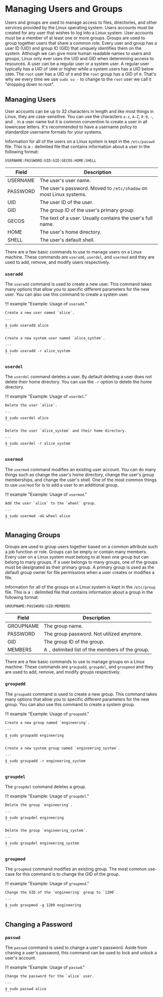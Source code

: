 # Managing Users and Groups

Users and groups are used to manage access to files, directories, and other services provided by the Linux operating system. Users accounts must be created for any user that wishes to log into a Linux system. User accounts must be a member of at least one or more groups. Groups are used to group together users that share a common role. Every user and group has a user ID (UID) and group ID (GID) that uniquely identifies them on the system. Although we can give more human readable names to users and groups, Linux only ever uses the UID and GID when determining access to resources. A user can be a regular user or a system user. A regular user typically has a UID of `1000` or higher while a system users has a UID below `1000`. The `root` user has a UID of `0` and the `root` group has a GID of `0`. That's why we every time we use `sudo su -` to change to the `root` user we call it "dropping down to root". 

## Managing Users

User accounts can be up to 32 characters in length and like most things in Linux, they are case-sensitive. You can use the characters `a-z`, `A-Z`, `0-9`, `-`, and `_` in a user name but it is common convention to create a user in all lowercase letters. It's recommended to have a username policy to standardize username formats for your systems.

Information for all of the users on a Linux system is kept in the `/etc/passwd` file. This is a `:` delimited file that contains information about a user in the following format:

```
USERNAME:PASSWORD:UID:GID:GECOS:HOME:SHELL
```

| Field    | Description                                                        |
| -------- | ------------------------------------------------------------------ |
| USERNAME | The user's user name.                                              |
| PASSWORD | The user's password. Moved to `/etc/shadow` on most Linux systems. |
| UID      | The user ID of the user.                                           |
| GID      | The group ID of the user's primary group.                          |
| GECOS    | The text of a user. Usually contains the user's full name.         |
| HOME     | The user's home directory.                                         |
| SHELL    | The user's default shell.                                          |

There are a few basic commands to use to manage users on a Linux machine. These commands are `useradd`, `userdel`, and `usermod` and they are used to add, remove, and modify users respectively.

### `useradd`

The `useradd` command is used to create a new user. This command takes many options that allow you to specific different parameters for the new user. You can also use this command to create a system user.

!!! example "Example: Usage of `useradd`."

    Create a new user named `alice`.

    ```
    $ sudo useradd alice
    ```

    Create a new system user named `alice_system`.

    ```
    $ sudo useradd -r alice_system
    ```

### `userdel`

The `userdel` command deletes a user. By default deleting a user does not delete their home directory. You can use the `-r` option to delete the home directory.

!!! example "Example: Usage of `userdel`."

    Delete the user `alice`.

    ```
    $ sudo userdel alice
    ```

    Delete the user `alice_system` and their home directory.

    ```
    $ sudo userdel -r alice_system
    ```

### `usermod`

The `usermod` command modifies an existing user account. You can do many things such as change the user's home directory, change the user's group memberships, and change the user's shell. One of the most common things to use `usermod` for is to add a user to an additional group.

!!! example "Example: Usage of `usermod`."

    Add the user `alice` to the `wheel` group.

    ```
    $ sudo usermod -aG wheel alice
    ```

## Managing Groups

Groups are used to group users together based on a common attribute such a job function or role. Groups can be empty or contain many members. Every user on a Linux system must belong to at least one group but can belong to many groups. If a user belongs to many groups, one of the groups must be designated as their primary group. A primary group is used as the default group owner for file permissions when a user creates or modifies a file.

Information for all of the groups on a Linux system is kept in the `/etc/group` file. This is a `:` delimited file that contains information about a group in the following format:

```
GROUPNAME:PASSWORD:GID:MEMBERS
```

| Field     | Description                                       |
| --------  | ------------------------------------------------- |
| GROUPNAME | The group name.                                   |
| PASSWORD  | The group password. Not utilized anymore.         |
| GID       | The group ID of the group.                        |
| MEMBERS   | A `,` delimited list of the members of the group. |

There are a few basic commands to use to manage groups on a Linux machine. These commands are `groupadd`, `groupdel`, and `groupmod` and they are used to add, remove, and modify groups respectively.

### `groupadd`

The `groupadd` command is used to create a new group. This command takes many options that allow you to specific different parameters for the new group. You can also use this command to create a system group.

!!! example "Example: Usage of `groupadd`."

    Create a new group named `engineering`.

    ```
    $ sudo groupadd engineering
    ```

    Create a new system group named `engineering_system`.

    ```
    $ sudo groupadd -r engineering_system
    ```

### `groupdel`

The `groupdel` command deletes a group.

!!! example "Example: Usage of `groupdel`."

    Delete the group `engineering`.

    ```
    $ sudo groupdel engineering
    ```

    Delete the group `engineering_system`.

    ```
    $ sudo groupdel engineering_system
    ```

### `groupmod`

The `groupmod` command modifies an existing group. The most common use-case for this command is to change the GID of the group.

!!! example "Example: Usage of `groupmod`."

    Change the GID of the `engineering` group to `1200`.

    ```
    $ sudo groupmod -g 1200 engineering
    ```

## Changing a Password

### `passwd`

The `passwd` command is used to change a user's password. Aside from chaning a user's password, this command can be used to lock and unlock a user's account.

!!! example "Example: Usage of `passwd`."

    Change the password for the `alice` user.

    ```
    $ sudo passwd alice
    ```
